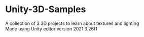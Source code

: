 # Unity-3D-Samples
A collection of 3 3D projects to learn about textures and lighting <br>
Made using Unity editor version 2021.3.26f1
